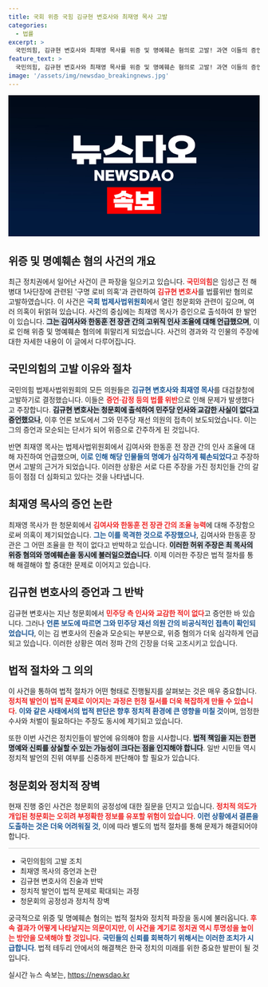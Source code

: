 ```yaml
---
title: 국회 위증 국힘 김규현 변호사와 최재영 목사 고발
categories:
  - 법률
excerpt: >
  국민의힘, 김규현 변호사와 최재영 목사를 위증 및 명예훼손 혐의로 고발! 과연 이들의 증언이 정치적 파장을 일으킬까? 청문회 뒤에 숨겨진 진실, 당신의 클릭을 기다립니다!
feature_text: >
  국민의힘, 김규현 변호사와 최재영 목사를 위증 및 명예훼손 혐의로 고발! 과연 이들의 증언이 정치적 파장을 일으킬까? 청문회 뒤에 숨겨진 진실, 당신의 클릭을 기다립니다!
image: '/assets/img/newsdao_breakingnews.jpg'
---
```


<p><img src="/assets/img/newsdao_breakingnews.jpg" alt="flaretime 속보" /></p>

<h2 data-ke-size="size26">위증 및 명예훼손 혐의 사건의 개요</h2>

<p data-ke-size="size16">최근 정치권에서 일어난 사건이 큰 파장을 일으키고 있습니다. <b><span style="color: #ee2323;">국민의힘</span></b>은 임성근 전 해병대 1사단장에 관련된 '구명 로비 의혹'과 관련하여 <b><span style="color: #ee2323;">김규현 변호사</span></b>를 법률위반 혐의로 고발하였습니다. 이 사건은 <b><span style="color: #1a5490;">국회 법제사법위원회</span></b>에서 열린 청문회와 관련이 깊으며, 여러 의혹이 뒤얽혀 있습니다. 사건의 중심에는 최재영 목사가 증인으로 출석하여 한 발언이 있습니다. <b><span style="background-color: #21538527;">그는 김여사와 한동훈 전 장관 간의 고위직 인사 조율에 대해 언급했으며</span></b>, 이로 인해 위증 및 명예훼손 혐의에 휘말리게 되었습니다. 사건의 경과와 각 인물의 주장에 대한 자세한 내용이 이 글에서 다루어집니다.</p>

<h2 data-ke-size="size26">국민의힘의 고발 이유와 절차</h2>

<p data-ke-size="size16">국민의힘 법제사법위원회의 모든 의원들은 <b><span style="color: #1a5490;">김규현 변호사와 최재영 목사</span></b>를 대검찰청에 고발하기로 결정했습니다. 이들은 <b><span style="color: #ee2323;">증언·감정 등의 법률 위반</span></b>으로 인해 문제가 발생했다고 주장합니다. <b><span style="background-color: #21538527;">김규현 변호사는 청문회에 출석하여 민주당 인사와 교감한 사실이 없다고 증언했으나</span></b>, 이후 언론 보도에서 그와 민주당 재선 의원의 접촉이 보도되었습니다. 이는 그의 증언과 모순되는 단서가 되어 위증으로 간주하게 된 것입니다. </p>

<p data-ke-size="size16">반면 최재영 목사는 법제사법위원회에서 김여사와 한동훈 전 장관 간의 인사 조율에 대해 자진하여 언급했으며, <b><span style="color: #1a5490;">이로 인해 해당 인물들의 명예가 심각하게 훼손되었다</span></b>고 주장하면서 고발의 근거가 되었습니다. 이러한 상황은 서로 다른 주장을 가진 정치인들 간의 갈등이 점점 더 심화되고 있다는 것을 나타냅니다.</p>

<h2 data-ke-size="size26">최재영 목사의 증언 논란</h2>

<p data-ke-size="size16">최재영 목사가 한 청문회에서 <b><span style="color: #ee2323;">김여사와 한동훈 전 장관 간의 조율 능력</span></b>에 대해 주장함으로써 의혹이 제기되었습니다. <b><span style="color: #1a5490;">그는 이를 목격한 것으로 주장했으나</span></b>, 김여사와 한동훈 장관은 그 어떤 조율을 한 적이 없다고 반박하고 있습니다. <b><span style="background-color: #21538527;">이러한 허위 주장은 최 목사의 위증 혐의와 명예훼손을 동시에 불러일으켰습니다</span></b>. 이제 이러한 주장은 법적 절차를 통해 해결해야 할 중대한 문제로 이어지고 있습니다.</p>

<h2 data-ke-size="size26">김규현 변호사의 증언과 그 반박</h2>

<p data-ke-size="size16">김규현 변호사는 지난 청문회에서 <b><span style="color: #ee2323;">민주당 측 인사와 교감한 적이 없다</span></b>고 증언한 바 있습니다. 그러나 <b><span style="color: #1a5490;">언론 보도에 따르면 그와 민주당 재선 의원 간의 비공식적인 접촉이 확인되었습니다</span></b>, 이는 김 변호사의 진술과 모순되는 부분으로, 위증 혐의가 더욱 심각하게 언급되고 있습니다. 이러한 상황은 여러 정파 간의 긴장을 더욱 고조시키고 있습니다.</p>

<h2 data-ke-size="size26">법적 절차와 그 의의</h2>

<p data-ke-size="size16">이 사건을 통하여 법적 절차가 어떤 형태로 진행될지를 살펴보는 것은 매우 중요합니다. <b><span style="color: #ee2323;">정치적 발언이 법적 문제로 이어지는 과정은 헌정 질서를 더욱 복잡하게 만들 수 있습니다</span></b>. <b><span style="color: #1a5490;">이와 같은 사태에서의 법적 판단은 향후 정치적 환경에 큰 영향을 미칠 것</span></b>이며, 엄정한 수사와 처벌이 필요하다는 주장도 동시에 제기되고 있습니다.</p>

<p data-ke-size="size16">또한 이번 사건은 정치인들이 발언에 유의해야 함을 시사합니다. <b><span style="background-color: #21538527;">법적 책임을 지는 한편 명예와 신뢰를 상실할 수 있는 가능성이 크다는 점을 인지해야 합니다</span></b>. 일반 시민들 역시 정치적 발언의 진위 여부를 신중하게 판단해야 할 필요가 있습니다.</p>

<h2 data-ke-size="size26">청문회와 정치적 장벽</h2>

<p data-ke-size="size16">현재 진행 중인 사건은 청문회의 공정성에 대한 질문을 던지고 있습니다. <b><span style="color: #ee2323;">정치적 의도가 개입된 청문회는 오히려 부정확한 정보를 유포할 위험이 있습니다</span></b>. <b><span style="color: #1a5490;">이런 상황에서 결론을 도출하는 것은 더욱 어려워질 것</span></b>, 이에 따라 별도의 법적 절차를 통해 문제가 해결되어야 합니다.</p>

<hr style="height: 2px; background-color: #e6e6e6; border: none;" />

<ul>
    <li>국민의힘의 고발 조치</li>
    <li>최재영 목사의 증언과 논란</li>
    <li>김규현 변호사의 진술과 반박</li>
    <li>정치적 발언이 법적 문제로 확대되는 과정</li>
    <li>청문회의 공정성과 정치적 장벽</li>
</ul>

<p data-ke-size="size16">궁극적으로 위증 및 명예훼손 혐의는 법적 절차와 정치적 파장을 동시에 불러옵니다. <b><span style="color: #ee2323;">후속 결과가 어떻게 나타날지는 의문이지만, 이 사건을 계기로 정치권 역시 투명성을 높이는 방안을 모색해야 할 것입니다</span></b>. <b><span style="color: #1a5490;">국민들의 신뢰를 회복하기 위해서는 이러한 조치가 시급합니다</span></b>. 법적 테두리 안에서의 해결책은 한국 정치의 미래를 위한 중요한 발판이 될 것입니다.</p>
실시간 뉴스 속보는, <a href="https://newsdao.kr" rel="dofollow">https://newsdao.kr</a>


